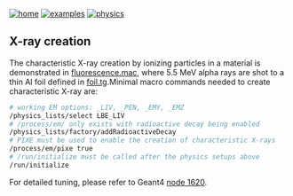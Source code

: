 [![home](https://img.shields.io/badge/gears-home-blue?style=flat)](../../..)
[![examples](https://img.shields.io/badge/gears-examples-green?style=flat)](../..)
[![physics](https://img.shields.io/badge/physics-processes-red?style=flat)](..)

## X-ray creation

The characteristic X-ray creation by ionizing particles in a material is demonstrated in [fluorescence.mac](fluorescence.mac), where 5.5 MeV alpha rays are shot to a thin Al foil defined in [foil.tg](foil.tg).Minimal macro commands needed to create characteristic X-ray are:

```sh
# working EM options: _LIV, _PEN, _EMY, _EMZ
/physics_lists/select LBE_LIV
# /process/em/ only exists with radioactive decay being enabled
/physics_lists/factory/addRadioactiveDecay
# PIXE must be used to enable the creation of characteristic X-rays
/process/em/pixe true
# /run/initialize must be called after the physics setups above
/run/initialize
```

For detailed tuning, please refer to Geant4 [node 1620][].

[node 1620]: https://geant4.web.cern.ch/node/1620
